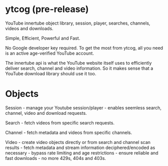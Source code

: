 # ytcog (pre-release)

YouTube innertube object library, session, player, searches, channels, videos and downloads.

Simple, Efficient, Powerful and Fast. 

No Google developer key required.  To get the most from ytcog, all you need is an active age-verified YouTube account.

The innertube api is what the YouTube website itself uses to efficiently deliver search, channel and video information. So it makes sense that a YouTube download library should use it too. 

# Objects

Session - manage your Youtube session/player - enables seemless search, channel, video and download requests.

Search - fetch videos from specific search requests. 

Channel - fetch metadata and videos from specific channels.

Video - create video objects directly or from search and channel scan results - fetch metadata and stream information deciphered/encoded as necessary - bypass rate limiting and age restrictions - ensure reliable and fast downloads - no more 429s, 404s and 403s.

